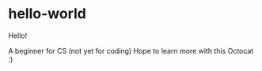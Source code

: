 # hello-world
Hello!

A beginner for CS (not yet for coding)
Hope to learn more with this Octocat :)
